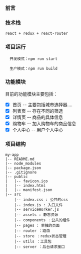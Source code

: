### 前言

### 技术栈
    react + redux + react-router

### 项目运行

  ```
    开发模式：npm run start

    生产模式：npm run build
   ```
    
### 功能模块

目前的功能模块主要包括：
- [x] 首页 -- 主要包括城市选择器....
- [x] 列表页 -- 存在不同的筛选
- [x] 详情页 -- 商品的具体信息
- [x] 购物车 -- 加入购物车的商品信息
- [x] 个人中心 -- 用户个人中心

### 项目结构

```
my-app
|-- README.md
|-- node_modules
|-- package.json
|-- .gitignore
|-- public
|   |-- favicon.ico
|   |-- index.html
|   |-- manifest.json
|-- src
    |-- index.css : 公共的css
    |-- index.js : 入口文件
    |-- serviceWorker.js
    |-- assets : 静态资源
    |-- components ：公共的组件
    |-- pages : 单独的页面
    |-- router ：路由
    |-- store ：redux状态管理
    |-- utils ：工具包
    |-- server ：后台请求接口
```